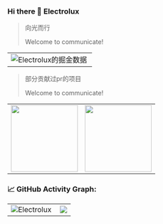 ### Hi there 👋 Electrolux

> 向光而行
>
> Welcome to communicate!
<table border=0 style="overflow: hidden;">
  <tr>
    <td><img src="https://4sdvg7tqbv.us.aircode.run/juejin?uid=3004311888208296&hide_border=true" alt="Electrolux的掘金数据" style="zoom:100%;" align="left"/></td>
  </tr>
</table>





> 部分贡献过pr的项目
>
> Welcome to communicate!



<table border=0 style="overflow: hidden;">
  <tr>
    <td><a href="https://github.com/vuejs/pinia" >
        <img align="center" style="height:150px" src="https://github-readme-stats.vercel.app/api/pin/?username=vuejs&repo=pinia&theme=vue-light" />
  </a> </td>
    <td><a href="https://github.com/ant-design/ant-design"><img  style="height:150px" align="center" src="https://github-readme-stats.vercel.app/api/pin/?username=ant-design&repo=ant-design&theme=vue-light" />
  </a></td>
  </tr>



</table>




<!--   GitHub stats graph -->

### 📈 GitHub Activity Graph:



<table border=0 style="overflow: hidden;">
  <tr>
    <td><img src="https://stats.justsong.cn/api/bilibili/?id=286773126&theme=light&lang=zh-CN" alt="Electrolux" style="zoom:100%;" align="left"/></td>
    <td><img src="https://github-readme-streak-stats.herokuapp.com/?user=yilaikesi"></img></td>
  </tr>


</table>


